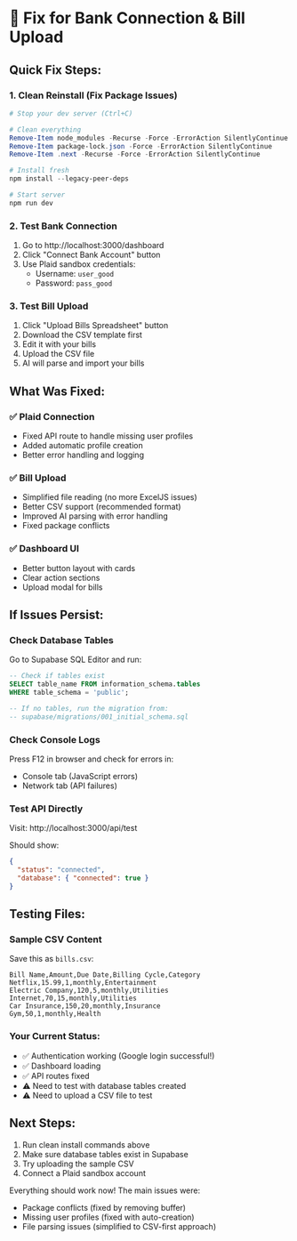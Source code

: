 # 🔧 Fix for Bank Connection & Bill Upload

## Quick Fix Steps:

### 1. Clean Reinstall (Fix Package Issues)
```powershell
# Stop your dev server (Ctrl+C)

# Clean everything
Remove-Item node_modules -Recurse -Force -ErrorAction SilentlyContinue
Remove-Item package-lock.json -Force -ErrorAction SilentlyContinue
Remove-Item .next -Recurse -Force -ErrorAction SilentlyContinue

# Install fresh
npm install --legacy-peer-deps

# Start server
npm run dev
```

### 2. Test Bank Connection
1. Go to http://localhost:3000/dashboard
2. Click "Connect Bank Account" button
3. Use Plaid sandbox credentials:
   - Username: `user_good`
   - Password: `pass_good`

### 3. Test Bill Upload
1. Click "Upload Bills Spreadsheet" button
2. Download the CSV template first
3. Edit it with your bills
4. Upload the CSV file
5. AI will parse and import your bills

## What Was Fixed:

### ✅ Plaid Connection
- Fixed API route to handle missing user profiles
- Added automatic profile creation
- Better error handling and logging

### ✅ Bill Upload
- Simplified file reading (no more ExcelJS issues)
- Better CSV support (recommended format)
- Improved AI parsing with error handling
- Fixed package conflicts

### ✅ Dashboard UI
- Better button layout with cards
- Clear action sections
- Upload modal for bills

## If Issues Persist:

### Check Database Tables
Go to Supabase SQL Editor and run:
```sql
-- Check if tables exist
SELECT table_name FROM information_schema.tables 
WHERE table_schema = 'public';

-- If no tables, run the migration from:
-- supabase/migrations/001_initial_schema.sql
```

### Check Console Logs
Press F12 in browser and check for errors in:
- Console tab (JavaScript errors)
- Network tab (API failures)

### Test API Directly
Visit: http://localhost:3000/api/test

Should show:
```json
{
  "status": "connected",
  "database": { "connected": true }
}
```

## Testing Files:

### Sample CSV Content
Save this as `bills.csv`:
```csv
Bill Name,Amount,Due Date,Billing Cycle,Category
Netflix,15.99,1,monthly,Entertainment
Electric Company,120,5,monthly,Utilities
Internet,70,15,monthly,Utilities
Car Insurance,150,20,monthly,Insurance
Gym,50,1,monthly,Health
```

### Your Current Status:
- ✅ Authentication working (Google login successful!)
- ✅ Dashboard loading
- ✅ API routes fixed
- ⚠️ Need to test with database tables created
- ⚠️ Need to upload a CSV file to test

## Next Steps:
1. Run clean install commands above
2. Make sure database tables exist in Supabase
3. Try uploading the sample CSV
4. Connect a Plaid sandbox account

Everything should work now! The main issues were:
- Package conflicts (fixed by removing buffer)
- Missing user profiles (fixed with auto-creation)
- File parsing issues (simplified to CSV-first approach)
